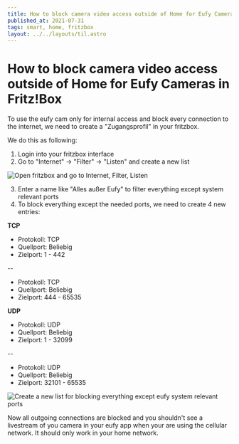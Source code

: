```yaml
---
title: How to block camera video access outside of Home for Eufy Cameras in Fritz!Box
published_at: 2021-07-31
tags: smart, home, fritzbox
layout: ../../layouts/til.astro
---
```


# How to block camera video access outside of Home for Eufy Cameras in Fritz!Box

To use the eufy cam only for internal access and block every connection to the internet, we need to create a "Zugangsprofil" in your fritzbox.

We do this as following:

1. Login into your fritzbox interface
2. Go to "Internet" -> "Filter" -> "Listen" and create a new list

![Open fritzbox and go to Internet, Filter, Listen](/assets/today-i-learned/2021-07-31-eufy-indoor-cam-2k-fritzbox-block-firewall/fritzbox-7590-internet-filter-listen-add.jpg)

3. Enter a name like "Alles außer Eufy" to filter everything except system relevant ports
4. To block everything except the needed ports, we need to create 4 new entries:

**TCP**

- Protokoll: TCP
- Quellport: Beliebig
- Zielport: 1 - 442

--

- Protokoll: TCP
- Quellport: Beliebig
- Zielport: 444 - 65535

**UDP**

- Protokoll: UDP
- Quellport: Beliebig
- Zielport: 1 - 32099

--

- Protokoll: UDP
- Quellport: Beliebig
- Zielport: 32101 - 65535

![Create a new list for blocking everything except eufy system relevant ports](/assets/today-i-learned/2021-07-31-eufy-indoor-cam-2k-fritzbox-block-firewall/fritzbox-7590-internet-filter-listen-eufy.jpg)

Now all outgoing connections are blocked and you shouldn't see a livestream of you camera in your eufy app when your are using the cellular network. It should only work in your home network.
